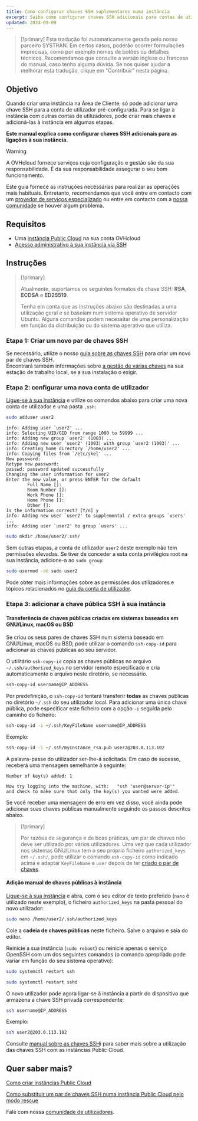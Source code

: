 ```yaml
---
title: Como configurar chaves SSH suplementares numa instância
excerpt: Saiba como configurar chaves SSH adicionais para contas de utilizadores e adicioná-las à sua instância Public Cloud
updated: 2024-09-09
---
```


> [!primary]
> Esta tradução foi automaticamente gerada pelo nosso parceiro SYSTRAN. Em certos casos, poderão ocorrer formulações imprecisas, como por exemplo nomes de botões ou detalhes técnicos. Recomendamos que consulte a versão inglesa ou francesa do manual, caso tenha alguma dúvida. Se nos quiser ajudar a melhorar esta tradução, clique em "Contribuir" nesta página.
>

## Objetivo

Quando criar uma instância na Área de Cliente, só pode adicionar uma chave SSH para a conta de utilizador pré-configurada. Para se ligar à instância com outras contas de utilizadores, pode criar mais chaves e adicioná-las à instância em algumas etapas.

**Este manual explica como configurar chaves SSH adicionais para as ligações à sua instância.**

> [!warning]
> A OVHcloud fornece serviços cuja configuração e gestão são da sua responsabilidade. É da sua responsabilidade assegurar o seu bom funcionamento.
>
> Este guia fornece as instruções necessárias para realizar as operações mais habituais. Entretanto, recomendamos que você entre em contacto com um [provedor de serviços especializado](/links/partner) ou entre em contacto com a [nossa comunidade](/links/community) se houver algum problema.
>

## Requisitos

- Uma [instância Public Cloud](/links/public-cloud/public-cloud) na sua conta OVHcloud
- [Acesso administrativo à sua instância via SSH](/pages/public_cloud/compute/creating-ssh-keys-pci#login-linux)

## Instruções

> [!primary]
>
> Atualmente, suportamos os seguintes formatos de chave SSH: **RSA**, **ECDSA** e **ED25519**.
>
> Tenha em conta que as instruções abaixo são destinadas a uma utilização geral e se baseiam num sistema operativo de servidor Ubuntu. Alguns comandos podem necessitar de uma personalização em função da distribuição ou do sistema operativo que utiliza.
>

### Etapa 1: Criar um novo par de chaves SSH

Se necessário, utilize o nosso [guia sobre as chaves SSH](/pages/public_cloud/compute/creating-ssh-keys-pci) para criar um novo par de chaves SSH.  
Encontrará também informações sobre [a gestão de várias chaves](/pages/public_cloud/compute/creating-ssh-keys-pci#create-ssh-key) na sua estação de trabalho local, se a sua instalação o exigir.

### Etapa 2: configurar uma nova conta de utilizador

[Ligue-se à sua instância](/pages/public_cloud/compute/public-cloud-first-steps#connect-to-instance) e utilize os comandos abaixo para criar uma nova conta de utilizador e uma pasta `.ssh`:

```bash
sudo adduser user2
```

```console
info: Adding user `user2' ...
info: Selecting UID/GID from range 1000 to 59999 ...
info: Adding new group `user2' (1003) ...
info: Adding new user `user2' (1003) with group `user2 (1003)' ...
info: Creating home directory `/home/user2' ...
info: Copying files from `/etc/skel' ...
New password: 
Retype new password:
passwd: password updated successfully
Changing the user information for user2
Enter the new value, or press ENTER for the default
        Full Name []:
        Room Number []:
        Work Phone []: 
        Home Phone []: 
        Other []: 
Is the information correct? [Y/n] y
info: Adding new user `user2' to supplemental / extra groups `users' ...
info: Adding user `user2' to group `users' ...
```

```bash
sudo mkdir /home/user2/.ssh/
```

Sem outras etapas, a conta de utilizador `user2` deste exemplo não tem permissões elevadas. Se tiver de conceder a esta conta privilégios root na sua instância, adicione-a ao `sudo group`:

```bash
sudo usermod -aG sudo user2
```

Pode obter mais informações sobre as permissões dos utilizadores e tópicos relacionados no [guia da conta de utilizador](/pages/bare_metal_cloud/dedicated_servers/changing_root_password_linux_ds).

### Etapa 3: adicionar a chave pública SSH à sua instância

#### Transferência de chaves públicas criadas em sistemas baseados em GNU/Linux, macOS ou BSD

Se criou os seus pares de chaves SSH num sistema baseado em GNU/Linux, macOS ou BSD, pode utilizar o comando `ssh-copy-id` para adicionar as chaves públicas ao seu servidor.

O utilitário `ssh-copy-id` copia as chaves públicas no arquivo `~/.ssh/authorized_keys` no servidor remoto especificado e cria automaticamente o arquivo neste diretório, se necessário.

```bash
ssh-copy-id username@IP_ADDRESS
```

Por predefinição, o `ssh-copy-id` tentará transferir **todas** as chaves públicas no diretório `~/.ssh` do seu utilizador local. Para adicionar uma única chave pública, pode especificar este ficheiro com a opção `-i` seguida pelo caminho do ficheiro:

```bash
ssh-copy-id -i ~/.ssh/KeyFileName username@IP_ADDRESS
```

Exemplo:

```bash
ssh-copy-id -i ~/.ssh/myInstance_rsa.pub user2@203.0.113.102
```

A palavra-passe do utilizador ser-lhe-á solicitada. Em caso de sucesso, receberá uma mensagem semelhante à seguinte:

```console
Number of key(s) added: 1

Now try logging into the machine, with:   "ssh 'user@server-ip'"
and check to make sure that only the key(s) you wanted were added.
```

Se você receber uma mensagem de erro em vez disso, você ainda pode adicionar suas chaves públicas manualmente seguindo os passos descritos abaixo.

> [!primary]
>
> Por razões de segurança e de boas práticas, um par de chaves não deve ser utilizado por vários utilizadores. Uma vez que cada utilizador nos sistemas GNU/Linux tem o seu próprio ficheiro `authorized_keys` em `~/.ssh/`, pode utilizar o comando `ssh-copy-id` como indicado acima e adaptar `KeyFileName` e `user` depois de ter [criado o par de chaves](/pages/public_cloud/compute/creating-ssh-keys-pci#create-ssh-key).
>

#### Adição manual de chaves públicas à instância

[Ligue-se à sua instância](/pages/public_cloud/compute/public-cloud-first-steps#connect-to-instance) e abra, com o seu editor de texto preferido (`nano` é utilizado neste exemplo), o ficheiro `authorized_keys` na pasta pessoal do novo utilizador:

```bash
sudo nano /home/user2/.ssh/authorized_keys
```

Cole a **cadeia de chaves públicas** neste ficheiro. Salve o arquivo e saia do editor.

Reinicie a sua instância (`sudo reboot`) ou reinicie apenas o serviço OpenSSH com um dos seguintes comandos (o comando apropriado pode variar em função do seu sistema operativo):

```bash
sudo systemctl restart ssh
```

```bash
sudo systemctl restart sshd
```

O novo utilizador pode agora ligar-se à instância a partir do dispositivo que armazena a chave SSH privada correspondente:

```bash
ssh username@IP_ADDRESS
```

Exemplo:

```bash
ssh user2@203.0.113.102
```

Consulte [manual sobre as chaves SSH](/pages/public_cloud/compute/creating-ssh-keys-pci)i para saber mais sobre a utilização das chaves SSH com as instâncias Public Cloud.

## Quer saber mais?

[Como criar instâncias Public Cloud](/pages/public_cloud/compute/public-cloud-first-steps)

[Como substituir um par de chaves SSH numa instância Public Cloud pelo modo rescue](/pages/public_cloud/compute/replacing_lost_ssh_key)

Fale com nossa [comunidade de utilizadores](/links/community).